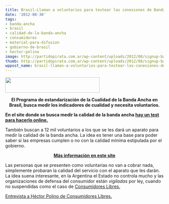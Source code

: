 ```yaml
---
title: Brasil-Llaman a voluntarios para testear las conexiones de Banda Ancha
date: '2012-08-30'
tags:
- banda-ancha
- brasil
- calidad-de-la-banda-ancha
- consumidores
- material-para-difusion
- gobierno-de-brasil
- hector-polino
image: http://partidopirata.com.ar/wp-content/uploads/2012/08/signup-banner1.png
thumb: http://partidopirata.com.ar/wp-content/uploads/2012/08/signup-banner1-150x106.png
wppost_name: brasil-llaman-a-voluntarios-para-testear-las-conexiones-de-banda-ancha
---
```


<a href="http://partidopirata.com.ar/wp-content/uploads/2012/08/signup-banner1.png"><img class="wp-image-6271 aligncenter" title="signup-banner1" src="http://partidopirata.com.ar/wp-content/uploads/2012/08/signup-banner1-300x49.png" alt="" width="300" height="49" /></a>
<p style="text-align: center;"><strong>El Programa de estandarización de la Cualidad de la Banda Ancha en Brasil, busca medir los indicadores de cualidad y necesita voluntarios.</strong></p>
<strong>En el site donde se busca medir la calidad de la banda ancha <a href="http://www.brasilbandalarga.com.br/index.php/" target="_blank">hay un test para hacerlo online.</a></strong>

También buscan a 12 mil voluntarios a los que se les dará un aparato para medir la calidad de la banda ancha.
La idea es tener una base para poder saber si las empresas cumplen o no con la calidad mínima estipulada por el gobierno.
<p style="text-align: center;"><strong><a href="http://www.brasilbandalarga.com.br/index.php/" target="_blank">Más información en este site</a></strong></p>
Las personas que se presenten como voluntarias no van a cobrar nada, simplemente probaran la calidad del servicio con el aparato que les darán.
La idea suena interesante, en la Argentina el Estado no controla mucho y las organizaciones de defensa del consumidor están <em>vigiladas</em> por ley, cuando no suspendidas como el caso de <a href="http://www.consumidoreslibres.org.ar/" target="_blank">Consumidores Libres.</a>

<a href="http://partido-pirata.blogspot.com/2012/08/entrevista-hector-polino-en-plaza-de.html">Entrevista a Héctor Polino de Consumidores Libres.</a>

